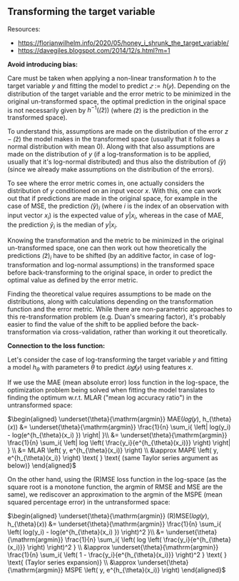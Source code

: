 ## Transforming the target variable

Resources:
- https://florianwilhelm.info/2020/05/honey_i_shrunk_the_target_variable/
- https://davegiles.blogspot.com/2014/12/s.html?m=1

**Avoid introducing bias:**

Care must be taken when applying a non-linear transformation $h$ to the target variable $y$ and fitting the model to predict $𝑧 := h(𝑦)$.
Depending on the distribution of the target variable and the error metric to be minimized in the original un-transformed space, 
the optimal prediction in the original space is not necessarily given by $h^{−1}(\hat(z))$ (where $\hat(z)$ is the prediction in the transformed space).

To understand this, assumptions are made on the distribution of the error $z - \hat(z)$ the model makes in the transformed space 
(usually that it follows a normal distribution with mean  0). 
Along with that also assumptions are made on the distribution of $y$ (if a log-transformation is to be applied, usually that it's log-normal distributed) 
and thus also the distribution of $\hat(y)$ (since we already make assumptions on the distribution of the errors).

To see where the error metric comes in, one actually considers the distribution of $y$ conditioned on an input vecor $x$.
With this, one can work out that if predictions are made in the original space, for example in the case of MSE, the prediction $\hat(y)_i$
(where $i$ is the index of an observation with input vector $x_i$) is the expected value of $y | x_i$, 
whereas in the case of MAE, the prediction $\hat{y}_i$ is the median of $y | x_i$.

Knowing the transformation and the metric to be minimized in the original un-transformed space, one can then work out how theoretically the predictions $\hat(z)_i$
have to be shifted (by an additive factor, in case of log-transformation and log-normal assumptions) in the transformed space before back-transforming to the original space, 
in order to predict the optimal value as defined by the error metric.

Finding the theoretical value requires assumptions to be made on the distributions, along with calculations depending on the transformation function and the error metric. 
While there are non-parametric approaches to this re-transformation problem (e.g. Duan's smearing factor), it's probably easier to find the value of the shift to be applied before the back-transformation via cross-validation, rather than working it out theoretically.

**Connection to the loss function:**

Let's consider the case of log-transforming the target variable $y$ and fitting a model $h_{\theta}$ with parameters $\theta$ to predict $𝑙𝑜𝑔(𝑦)$ using features $x$.

If we use the MAE (mean absolute error) loss function in the log-space, the optimization problem being solved when fitting the model translates to finding the optimum w.r.t. MLAR ("mean log accuracy ratio") in the untransformed space:

$`\begin{aligned} 
\underset{\theta}{\mathrm{argmin}} MAE(𝑙𝑜𝑔(𝑦), h_{\theta}(𝑥)) &= \underset{\theta}{\mathrm{argmin}} \frac{1}{n} \sum_i{ \left| log(y_i) - log(e^{h_{\theta}(x_i) }) \right| }\\
    &= \underset{\theta}{\mathrm{argmin}} \frac{1}{n} \sum_i{ \left| log \left( \frac{y_i}{e^{h_{\theta}(x_i)}} \right) \right| } \\
    &= MLAR \left( y,  e^{h_{\theta}(x_i)} \right) \\
    &\approx MAPE \left( y,  e^{h_{\theta}(x_i)} \right) \text{ } \text{ (same Taylor series argument as below)}
\end{aligned}`$ 


On the other hand, using the (R)MSE loss function in the log-space (as the square root is a monotone function, the argmin of RMSE and MSE are the same), 
we rediscover an approximation to the argmin of the MSPE (mean squared percentage error) in the untransformed space:

$`\begin{aligned} 
\underset{\theta}{\mathrm{argmin}} (R)MSE(𝑙𝑜𝑔(𝑦), h_{\theta}(𝑥)) &= \underset{\theta}{\mathrm{argmin}} \frac{1}{n} \sum_i{ \left( log(y_i) - log(e^{h_{\theta}(x_i) }) \right)^2 }\\
    &= \underset{\theta}{\mathrm{argmin}} \frac{1}{n} \sum_i{ \left( log \left( \frac{y_i}{e^{h_{\theta}(x_i)}} \right) \right)^2 } \\
    &\approx \underset{\theta}{\mathrm{argmin}} \frac{1}{n} \sum_i{ \left( 1 - \frac{y_i}{e^{h_{\theta}(x_i)}} \right)^2 } \text{ } \text{ (Taylor series expansion)} \\
    &\approx \underset{\theta}{\mathrm{argmin}} MSPE \left( y,  e^{h_{\theta}(x_i)} \right)
\end{aligned}`$ 

